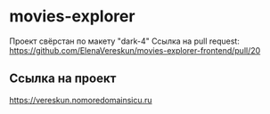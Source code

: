 # movies-explorer 

Проект свёрстан по макету "dark-4"
Ссылка на pull request: https://github.com/ElenaVereskun/movies-explorer-frontend/pull/20

## Ссылка на проект

https://vereskun.nomoredomainsicu.ru

